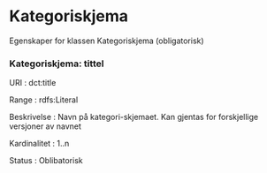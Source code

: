 # Kategoriskjema

Egenskaper for klassen Kategoriskjema (obligatorisk)

### Kategoriskjema: tittel
URI
: dct:title

Range
: rdfs:Literal

Beskrivelse
: Navn på kategori-skjemaet. Kan gjentas for forskjellige versjoner av navnet

Kardinalitet
: 1..n

Status
: Oblibatorisk
